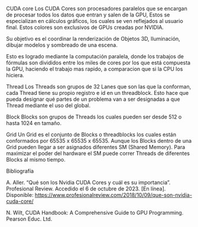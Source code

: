CUDA core
Los CUDA Cores son procesadores paralelos que se encargan de procesar todos los datos que entran y salen de la GPU, 
Estos se especializan en cálculos gráficos, los cuales se ven reflejados al usuario final. Estos colores son exclusivos de 
GPUs creadas por NVIDIA.

Su objetivo es el coordinar la renderización de Objetos 3D, Iluminación, dibujar modelos y sombreado de una escena.

Esto es logrado mediante la computación paralela, donde los trabajos de fórmulas son divididos entre los miles 
de cores por los que está compuesta la GPU, haciendo el trabajo mas rapido, a comparacion que si la CPU los hiciera.

Thread
Los Threads son grupos de 32 Lanes que son las que la conforman, cada Thread tiene su propio registro e id en un threadblock.
Esto hace que pueda designar qué partes de un problema van a ser designadas a que Thread mediante el uso del global.

Block
Blocks son grupos de Threads los cuales pueden ser desde 512 o hasta 1024 en tamaño.

Grid
Un Grid es el conjunto de Blocks o threadblocks los cuales están conformados por 65535 x 65535 x 65535. Aunque los Blocks dentro
de una Grid pueden llegar a ser asignados diferentes SM (Shared Memory). Para maximizar el poder del hardware el SM puede correr
Threads de diferentes Blocks al mismo tiempo.

Bibliografía


A. Aller. “Qué son los Nvidia CUDA Cores y cuál es su importancia”. Profesional Review. Accedido el 6 de octubre de 2023. [En línea]. 
Disponible: https://www.profesionalreview.com/2018/10/09/que-son-nvidia-cuda-core/

N. Wilt, CUDA Handbook: A Comprehensive Guide to GPU Programming. Pearson Educ. Ltd.